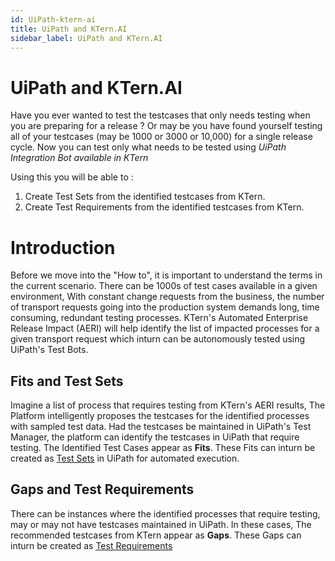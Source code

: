 ```yaml
---
id: UiPath-ktern-ai
title: UiPath and KTern.AI
sidebar_label: UiPath and KTern.AI
---
```


# UiPath and KTern.AI

Have you ever wanted to test the testcases that only needs testing when you are preparing for a release ? Or may be you have found yourself testing all of your testcases (may be 1000 or 3000 or 10,000) for a single release cycle. Now you can test only what needs to be tested using _UiPath Integration Bot available in KTern_

Using this you will be able to :

1. Create Test Sets from the identified testcases from KTern.
2. Create Test Requirements from the identified testcases from KTern.

# Introduction

Before we move into the "How to", it is important to understand the terms in the current scenario. There can be 1000s of test cases available in a given environment, With constant change requests from the business, the number of transport requests going into the production system demands long, time consuming, redundant testing processes. KTern's Automated Enterprise Release Impact (AERI) will help identify the list of impacted processes for a given transport request which inturn can be autonomously tested using UiPath's Test Bots.

## Fits and Test Sets

Imagine a list of process that requires testing from KTern's AERI results, The Platform intelligently proposes the testcases for the identified processes with sampled test data. Had the testcases be maintained in UiPath's Test Manager, the platform can identify the testcases in UiPath that require testing. The Identified Test Cases appear as **Fits**. These Fits can inturn be created as [Test Sets](https://docs.UiPath.com/orchestrator/lang-ru/docs/test-sets) in UiPath for automated execution.

## Gaps and Test Requirements

There can be instances where the identified processes that require testing, may or may not have testcases maintained in UiPath. In these cases, The recommended testcases from KTern appear as **Gaps**. These Gaps can inturn be created as [Test Requirements](https://docs.UiPath.com/test-suite/docs/requirements)
